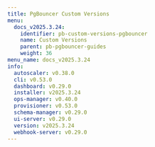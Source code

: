 ```yaml
---
title: PgBouncer Custom Versions
menu:
  docs_v2025.3.24:
    identifier: pb-custom-versions-pgbouncer
    name: Custom Versions
    parent: pb-pgbouncer-guides
    weight: 36
menu_name: docs_v2025.3.24
info:
  autoscaler: v0.38.0
  cli: v0.53.0
  dashboard: v0.29.0
  installer: v2025.3.24
  ops-manager: v0.40.0
  provisioner: v0.53.0
  schema-manager: v0.29.0
  ui-server: v0.29.0
  version: v2025.3.24
  webhook-server: v0.29.0
---
```


